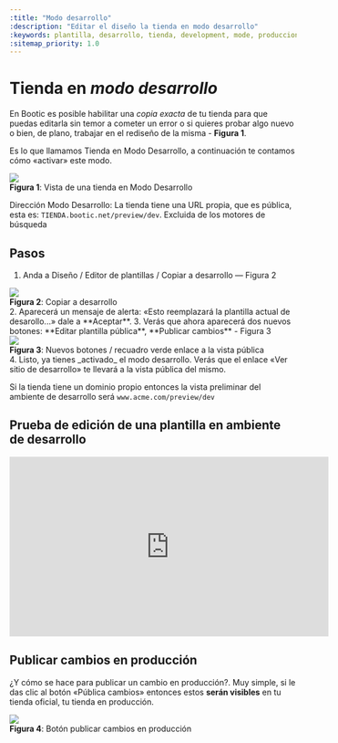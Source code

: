 ```yaml
---
:title: "Modo desarrollo"
:description: "Editar el diseño la tienda en modo desarrollo"
:keywords: plantilla, desarrollo, tienda, development, mode, produccion, vista, previa
:sitemap_priority: 1.0
---
```


# Tienda en _modo desarrollo_

En Bootic es posible habilitar una _copia exacta_ de tu tienda para que puedas
editarla sin temor a cometer un error o si quieres probar algo nuevo o bien, de
plano, trabajar en el rediseño de la misma - <strong>Figura 1</strong>.

Es lo que llamamos Tienda en Modo Desarrollo, a continuación te contamos cómo
«activar» este modo.

<div class="captura">
  <div class="c-contenido">
    <img src="/img/configuracion/modo-desarrollo.png">
  </div>
  <div class="c-pie"><strong>Figura 1</strong>: Vista de una tienda en Modo Desarrollo</div>
</div>

<div class="note info">
  <p>Dirección Modo Desarrollo: La tienda tiene una URL propia, que es pública,
  esta es: <code>TIENDA.bootic.net/preview/dev</code>. Excluida de los motores
  de búsqueda</p> 
</div>

## Pasos

1. Anda a Diseño / Editor de plantillas / Copiar a desarrollo — Figura 2
<div class="captura">
  <div class="c-contenido">
    <img src="/img/configuracion/copiar_a_desarrollo.png">
  </div>
  <div class="c-pie"><strong>Figura 2</strong>: Copiar a desarrollo </div>
</div>
2. Aparecerá un mensaje de alerta: «Esto reemplazará la plantilla actual de
   desarollo...» dale a **Aceptar**.
3. Verás que ahora aparecerá dos nuevos botones: **Editar plantilla pública**,
   **Publicar cambios** - Figura 3
   <div class="captura">
     <div class="c-contenido">
       <img src="/img/configuracion/nueva_barra.png">
     </div>
     <div class="c-pie"><strong>Figura 3</strong>: Nuevos botones / recuadro
     verde enlace a la vista pública</div>
   </div>
4. Listo, ya tienes _activado_ el modo desarrollo. Verás que el enlace «Ver sitio
   de desarrollo» te llevará a la vista pública del mismo.


<div class="note info">
  <p>Si la tienda tiene un dominio propio entonces la vista preliminar del
  ambiente de desarrollo será <code>www.acme.com/preview/dev</code></p>
</div>

## Prueba de edición de una plantilla en ambiente de desarrollo 

<div class="video">
  <iframe width="560" height="315" src="https://www.youtube.com/embed/KmtW-y5dvBw" frameborder="0" allow="autoplay; encrypted-media" allowfullscreen></iframe>
</div>

## Publicar cambios en producción

¿Y cómo se hace para publicar un cambio en producción?. Muy simple, si le das
clic al botón «Pública cambios» entonces estos **serán visibles** en tu tienda
oficial, tu tienda en producción.

<div class="captura">
  <div class="c-contenido">
    <img src="/img/configuracion/publicar_cambios.png">
  </div>
  <div class="c-pie"><strong>Figura 4</strong>: Botón publicar cambios en
  producción</div>
</div>


